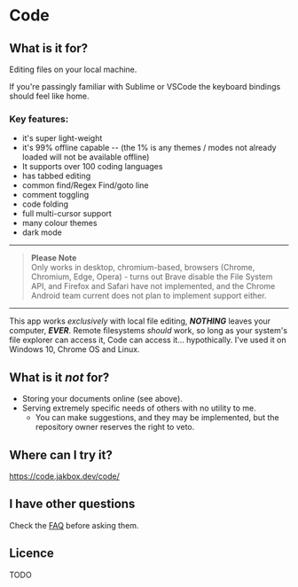 # Code

## What is it for?

Editing files on your local machine.

If you're passingly familiar with Sublime or VSCode the keyboard bindings should feel like home. 

### Key features: 
- it's super light-weight
- it's 99% offline capable 
-- (the 1% is any themes / modes not already loaded will not be available offline)
- It supports over 100 coding languages
- has tabbed editing
- common find/Regex Find/goto line
- comment toggling
- code folding
- full multi-cursor support
- many colour themes
- dark mode
---
>**Please Note**  
> Only works in desktop, chromium-based, browsers (Chrome, Chromium, Edge, Opera) - turns out Brave disable the File System API, and Firefox and Safari have not implemented, and the Chrome Android team current does not plan to implement support either.
---
This app works _exclusively_ with local file editing, __*NOTHING*__ leaves your computer, __*EVER*__. Remote filesystems _should_ work, so long as your system's file explorer can access it, Code can access it... hypothically. I've used it on Windows 10, Chrome OS and Linux.

## What is it _not_ for?
- Storing your documents online (see above).
- Serving extremely specific needs of others with no utility to me.
    - You can make suggestions, and they may be implemented, but the repository owner reserves the right to veto.

## Where can I try it?
https://code.jakbox.dev/code/

## I have other questions
Check the [FAQ](FAQ.md) before asking them.

## Licence
TODO
